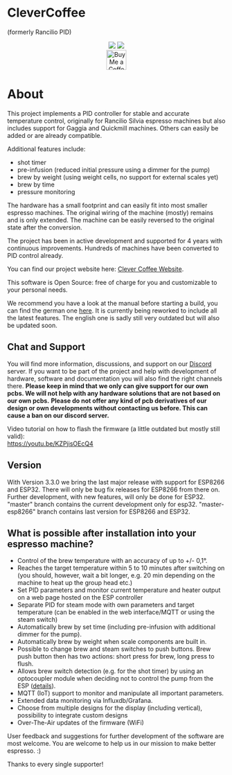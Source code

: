 # CleverCoffee
(formerly Rancilio PID)

<div align="center">
<img src="https://img.shields.io/github/actions/workflow/status/rancilio-pid/clevercoffee/main.yml?branch=master">
<img src="https://img.shields.io/github/last-commit/rancilio-pid/clevercoffee/master"><br>
<a href='https://ko-fi.com/clevercoffee' target='_blank'><img height='35' style='border:0px;height:46px;' src='https://az743702.vo.msecnd.net/cdn/kofi3.png?v=0' border='0' alt='Buy Me a Coffee at ko-fi.com' /></a>
</div>

# About

This project implements a PID controller for stable and accurate temperature control, originally for Rancilio Silvia espresso machines but also includes support for Gaggia and Quickmill machines. Others can easily be added or are already compatible.

Additional features include:

* shot timer
* pre-infusion (reduced initial pressure using a dimmer for the pump)
* brew by weight (using weight cells, no support for external scales yet)
* brew by time
* pressure monitoring

The hardware has a small footprint and can easily fit into most smaller espresso machines. The original wiring of the machine (mostly) remains and is only extended. The machine can be easily reversed to the original state after the conversion.

The project has been in active development and supported for 4 years with continuous improvements. Hundreds of machines have been converted to PID control already.

You can find our project website here: [Clever Coffee Website](https://clevercoffee.de).

This software is Open Source: free of charge for you and customizable to your personal needs.

We recommend you have a look at the manual before starting a build, you can find the german one [here](https://rancilio-pid.github.io/ranciliopid-handbook/). It is currently being reworked to include all the latest features. The english one is sadly still very outdated but will also be updated soon.

## Chat and Support
You will find more information, discussions, and support on our [Discord](https://discord.gg/Kq5RFznuU4) server.
If you want to be part of the project and help with development of hardware, software and documentation you will also find the right channels there.
**Please keep in mind that we only can give support for our own pcbs. We will not help with any hardware solutions that are not based on our own pcbs.**
**Please do not offer any kind of pcb derivatives of our design or own developments without contacting us before.
This can cause a ban on our discord server.**

Video tutorial on how to flash the firmware (a little outdated but mostly still valid):<br>
https://youtu.be/KZPjisOEcQ4

## Version
With Version 3.3.0 we bring the last major release with support for ESP8266 and ESP32.
There will only be bug fix releases for ESP8266 from there on. 
Further development, with new features, will only be done for ESP32.
"master" branch contains the current development only for esp32.
"master-esp8266" branch contains last version for ESP8266 and ESP32.

## What is possible after installation into your espresso machine?
 * Control of the brew temperature with an accuracy of up to +/- 0,1°.
 * Reaches the target temperature within 5 to 10 minutes after switching on (you should, however, wait a bit longer, e.g. 20 min depending on the machine to heat up the group head etc.)
 * Set PID parameters and monitor current temperature and heater output on a web page hosted on the ESP controller
 * Separate PID for steam mode with own parameters and target temperature (can be enabled in the web interface/MQTT or using the steam switch)
 * Automatically brew by set time (including pre-infusion with additional dimmer for the pump).
 * Automatically brew by weight when scale components are built in.
 * Possible to change brew and steam switches to push buttons. Brew push button then has two actions: short press for brew, long press to flush.
 * Allows brew switch detection (e.g. for the shot timer) by using an optocoupler module when deciding not to control the pump from the ESP ([details](https://rancilio-pid.github.io/ranciliopid-handbook/de/customization/brueherkennung.html#konfiguration-der-erkennung)).
* MQTT (IoT) support to monitor and manipulate all important parameters.
 * Extended data monitoring via Influxdb/Grafana.
 * Choose from multiple designs for the display (including vertical), possibility to integrate custom designs
 * Over-The-Air updates of the firmware (WiFi)

User feedback and suggestions for further development of the software are most welcome.
You are welcome to help us in our mission to make better espresso. :)

Thanks to every single supporter!

